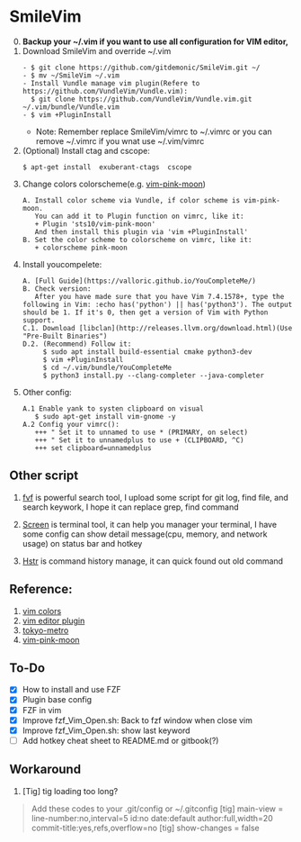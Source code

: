 # SmileVim
0. **Backup your ~/.vim if you want to use all configuration for VIM editor,**
1. Download SmileVim and override ~/.vim
   ```
   - $ git clone https://github.com/gitdemonic/SmileVim.git ~/
   - $ mv ~/SmileVim ~/.vim
   - Install Vundle manage vim plugin(Refere to https://github.com/VundleVim/Vundle.vim):
     $ git clone https://github.com/VundleVim/Vundle.vim.git ~/.vim/bundle/Vundle.vim
   - $ vim +PluginInstall
   ```
   - Note: Remember replace SmileVim/vimrc to ~/.vimrc or you can remove ~/.vimrc if you wnat use ~/.vim/vimrc
2. (Optional) Install ctag and cscope:
   ```
   $ apt-get install  exuberant-ctags  cscope
   ```
3. Change colors colorscheme(e.g. [vim-pink-moon](https://github.com/sts10/vim-pink-moon))
   ```
   A. Install color scheme via Vundle, if color scheme is vim-pink-moon.
      You can add it to Plugin function on vimrc, like it:
      + Plugin 'sts10/vim-pink-moon'
      And then install this plugin via 'vim +PluginInstall'
   B. Set the color scheme to colorscheme on vimrc, like it:
      + colorscheme pink-moon
   ```
4. Install youcompelete:
   ```
   A. [Full Guide](https://valloric.github.io/YouCompleteMe/)
   B. Check version:
      After you have made sure that you have Vim 7.4.1578+, type the following in Vim: :echo has('python') || has('python3'). The output should be 1. If it's 0, then get a version of Vim with Python support.
   C.1. Download [libclan](http://releases.llvm.org/download.html)(Use "Pre-Built Binaries")
   D.2. (Recommend) Follow it:
        $ sudo apt install build-essential cmake python3-dev
        $ vim +PluginInstall
        $ cd ~/.vim/bundle/YouCompleteMe
        $ python3 install.py --clang-completer --java-completer 
   ```
5. Other config:
   ```
   A.1 Enable yank to systen clipboard on visual
      $ sudo apt-get install vim-gnome -y
   A.2 Config your vimrc():
      +++ " Set it to unnamed to use * (PRIMARY, on select)
      +++ " Set it to unnamedplus to use + (CLIPBOARD, ^C)
      +++ set clipboard=unnamedplus
   ```

## Other script
1. [fvf](https://github.com/gitdemonic/SmileVim/tree/master/script/fzf) is powerful search tool, I upload some script for git log, find file, and search keywork,
I hope it can replace grep, find command

2. [Screen](https://github.com/gitdemonic/SmileVim/tree/master/other_tool/screen_config) is terminal tool, it can help you manager your terminal, I have some config can show detail message(cpu, memory, and network usage) on status bar and hotkey

3. [Hstr](https://github.com/gitdemonic/SmileVim/tree/master/other_tool/history_plugin) is command history manage, it can quick found out old command

## Reference:
1. [vim colors](http://vimcolors.com)
2. [vim editor plugin](https://www.vim.org/scripts/script_search_results.php?keywords=&script_type=color+scheme&order_by=creation_date&direction=descending&search=search)
3. [tokyo-metro](https://github.com/koirand/tokyo-metro.vim)
4. [vim-pink-moon](https://github.com/sts10/vim-pink-moon)

## To-Do
- [X] How to install and use FZF
- [X] Plugin base config
- [X] FZF in vim
- [X] Improve fzf_Vim_Open.sh: Back to fzf window when close vim
- [X] Improve fzf_Vim_Open.sh: show last keyword
- [ ] Add hotkey cheat sheet to README.md or gitbook(?)

## Workaround
1. [Tig] tig loading too long?
> Add these codes to your .git/config or ~/.gitconfig
[tig] main-view = line-number:no,interval=5 id:no date:default author:full,width=20 commit-title:yes,refs,overflow=no
[tig] show-changes = false

